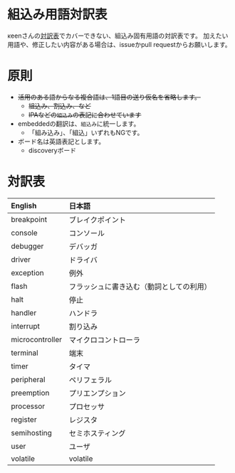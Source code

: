 # 組込み用語対訳表

κeenさんの[対訳表](https://github.com/rust-lang-ja/the-rust-programming-language-ja/blob/master/TranslationTable.md)でカバーできない、組込み固有用語の対訳表です。
加えたい用語や、修正したい内容がある場合は、issueかpull requestからお願いします。

# 原則

* ~~活用のある語からなる複合語は、1語目の送り仮名を省略します。~~
  + ~~組込み、割込み、など~~
  + ~~IPAなどの`組込み`の表記に合わせています~~
* embeddedの翻訳は、`組込み`に統一します。
  + 「組み込み」、「組込」いずれもNGです。
* ボード名は英語表記とします。
  + discoveryボード

# 対訳表

| English                        | 日本語
|:-------------------------------|:-------------
| breakpoint                     | ブレイクポイント
| console                        | コンソール
| debugger                       | デバッガ
| driver                         | ドライバ
| exception                      | 例外
| flash                          | フラッシュに書き込む（動詞としての利用）
| halt                           | 停止
| handler                        | ハンドラ
| interrupt                      | 割り込み
| microcontroller                | マイクロコントローラ
| terminal                       | 端末
| timer                          | タイマ
| peripheral                     | ペリフェラル
| preemption                     | プリエンプション
| processor                      | プロセッサ
| register                       | レジスタ
| semihosting                    | セミホスティング
| user                           | ユーザ
| volatile                       | volatile